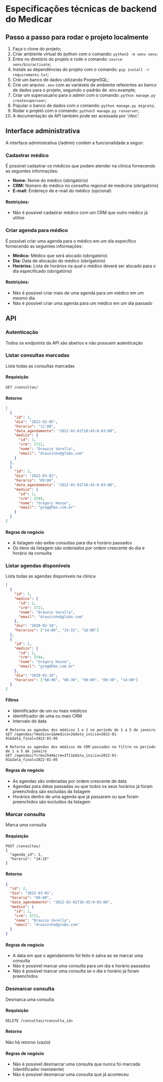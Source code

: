 # Especificações técnicas de backend do Medicar

## Passo a passo para rodar o projeto localmente

1. Faça o clone do projeto;
2. Criar ambiente virtual do python com o comando: `python3 -m venv venv`;
3. Entre no diretório do projeto e rode o comando: `source venv/bin/activate`;
4. Instale as dependências do projeto com o comando: `pip install -r requirements.txt`;
5. Crie um banco de dados utilizando PostgreSQL;
6. Crie um arquivo `.env` com as variáveis de ambiente referentes ao banco de dados para o projeto, seguindo o padrão de .env.example;
7. Criar um superusuário para o admin com o comando: `python manage.py createsuperuser`;
8. Popular o banco de dados com o comando: `python manage.py migrate`;
9. Rodar o projeto com o comando: `python3 manage.py runserver`;
10. A documentação da API também pode ser acessada por '/doc'.


## Interface administrativa

A interface administrativa (/admin) contém a funcionalidade a seguir:

### Cadastrar médico

É possível cadastrar os médicos que podem atender na clínica fornecendo as seguintes informações:

- **Nome:** Nome do médico (obrigatório)
- **CRM:** Número do médico no conselho regional de medicina (obrigatório)
- **E-mail:** Endereço de e-mail do médico (opcional)

#### Restrições:

- Não é possível cadastrar médico com um CRM que outro médico já utilize

### Criar agenda para médico

É possível criar uma agenda para o médico em um dia específico fornecendo as seguintes informações:

- **Médico:** Médico que será alocado (obrigatório)
- **Dia:** Data de alocação do médico (obrigatório)
- **Horários:** Lista de horários na qual o médico deverá ser alocado para o dia especificado (obrigatório)

#### Restrições:

- Não é possível criar mais de uma agenda para um médico em um mesmo dia
- Não é possível criar uma agenda para um médico em um dia passado

## API

### Autenticação

Todos os endpoints da API são abertos e não possuem autenticação 

### Listar consultas marcadas

Lista todas as consultas marcadas

#### Requisição

```
GET /consultas/
```

#### Retorno

```json
[
  {
    "id": 1,
    "dia": "2022-02-05",
    "horario": "12:00",
    "data_agendamento": "2022-02-01T10:45:0-03:00",
    "medico": {
      "id": 1,
      "crm": 3711,
      "nome": "Drauzio Varella",
      "email": "drauzinho@globo.com"
    }
  },
  {
    "id": 2,
    "dia": "2022-03-01",
    "horario": "09:00",
    "data_agendamento": "2022-02-01T10:45:0-03:00",
    "medico": {
      "id": 2,
      "crm": 2544,
      "nome": "Gregory House",
      "email": "greg@hbo.com.br"
    }
  }
]
```

#### Regras de negócio

- A listagem não exibe consultas para dia e horário passados
- Os itens da listagem são ordenados por ordem crescente do dia e horário da consulta

### Listar agendas disponíveis

Lista todas as agendas disponíveis na clínica

```json
[
  {
    "id": 1,
    "medico": {
      "id": 1,
      "crm": 3711,
      "nome": "Drauzio Varella",
      "email": "drauzinho@globo.com"
    },
    "dia": "2020-02-10",
    "horarios": ["14:00", "14:15", "16:00"]
  },
  {
    "id": 2,
    "medico": {
      "id": 2,
      "crm": 2544,
      "nome": "Gregory House",
      "email": "greg@hbo.com.br"
    },
    "dia": "2020-02-10",
    "horarios": ["08:00", "08:30", "09:00", "09:30", "14:00"]
  }
]
```

#### Filtros

- Identificador de um ou mais médicos
- Identificador de uma ou mais CRM
- Intervalo de data

```
# Retorna as agendas dos médicos 1 e 2 no período de 1 a 5 de janeiro
GET /agendas/?medico=1&medico=2&data_inicio=2022-01-01&data_final=2022-01-05

# Retorna as agendas dos médicos de CRM passados no filtro no período de 1 a 5 de janeiro
GET /agendas/?crm=2544&crm=3711&data_inicio=2022-01-01&data_final=2022-01-05
```

#### Regras de negócio

- As agendas são ordenadas por ordem crescente de data
- Agendas para datas passadas ou que todos os seus horários já foram preenchidos são excluídas da listagem
- Horários dentro de uma agenda que já passaram ou que foram preenchidos são excluídos da listagem

### Marcar consulta

Marca uma consulta

#### Requisição

```
POST /consultas/
{
  "agenda_id": 1,
  "horario": "14:15"
}
```

#### Retorno

```json
{
  "id": 2,
  "dia": "2022-03-01",
  "horario": "09:00",
  "data_agendamento": "2022-02-01T10:45:0-03:00",
  "medico": {
    "id": 1,
    "crm": 3711,
    "nome": "Drauzio Varella",
    "email": "drauzinho@globo.com"
  }
}
```

#### Regras de negócio

- A data em que o agendamento foi feito é salva ao se marcar uma consulta
- Não é possível marcar uma consulta para um dia e horário passados
- Não é possível marcar uma consulta se o dia e horário já foram preenchidos

### Desmarcar consulta

Desmarca uma consulta

#### Requisição

```
DELETE /consultas/<consulta_id>
```

#### Retorno

Não há retorno (vazio)

#### Regras de negócio

- Não é possível desmarcar uma consulta que nunca foi marcada (identificador inexistente)
- Não é possível desmarcar uma consulta que já aconteceu
